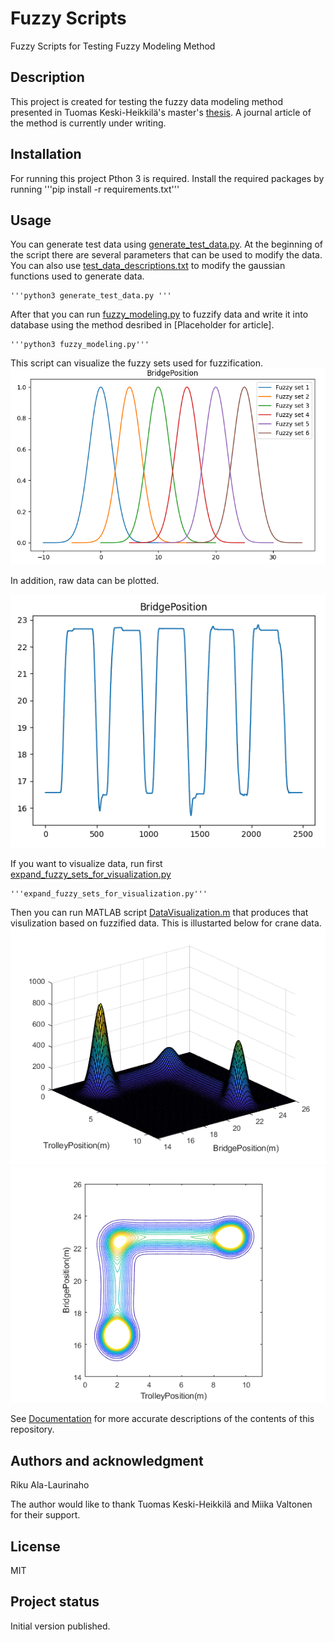 # Fuzzy Scripts
Fuzzy Scripts for Testing Fuzzy Modeling Method

## Description
This project is created for testing the fuzzy data modeling method presented in Tuomas Keski-Heikkilä's master's [thesis](http://urn.fi/URN:NBN:fi:aalto-202109059012).
A journal article of the method is currently under writing.

## Installation
For running this project Pthon 3 is required. Install the required packages by running 
    '''pip install -r requirements.txt'''

## Usage
You can generate test data using [generate_test_data.py](generate_test_data.py). At the beginning of the script there are several parameters that can be used to modify the data. You can also use [test_data_descriptions.txt](examples/test_data_descriptions.txt) to modify the gaussian functions used to generate data.

    '''python3 generate_test_data.py '''

After that you can run [fuzzy_modeling.py](fuzzy_modeling.py) to fuzzify data and write it into database using the method desribed in [Placeholder for article].

    '''python3 fuzzy_modeling.py''' 

This script can visualize the fuzzy sets used for fuzzification.
![Visualization](examples/figures/fuzzy_sets.png)

In addition, raw data can be plotted.

![Visualization](examples/figures/Visualization_of_crane_data_raw.png)

If you want to visualize data, run first [expand_fuzzy_sets_for_visualization.py](expand_fuzzy_sets_for_visualization.py)

    '''expand_fuzzy_sets_for_visualization.py'''

Then you can run MATLAB script [DataVisualization.m](DataVisualization.m) that produces that visulization based on fuzzified data. This is illustarted below for crane data.
![Visualization](examples/figures/Visualization_of_crane_data_1.png)
![Visualization](examples/figures/Visualization_of_crane_data_2.png)

See [Documentation](Documentation.md) for more accurate descriptions of the contents of this repository.

## Authors and acknowledgment
Riku Ala-Laurinaho

The author would like to thank Tuomas Keski-Heikkilä and Miika Valtonen for their support.

## License
MIT

## Project status
Initial version published.